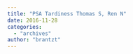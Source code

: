 ```yaml
---
title: "PSA Tardiness Thomas S, Ren N"
date: 2016-11-28
categories: 
  - "archives"
author: "brantzt"
---
```



